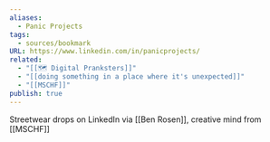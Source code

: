 ```yaml
---
aliases:
  - Panic Projects
tags:
  - sources/bookmark
URL: https://www.linkedin.com/in/panicprojects/
related:
  - "[[🗺️ Digital Pranksters]]"
  - "[[doing something in a place where it's unexpected]]"
  - "[[MSCHF]]"
publish: true
---
```


Streetwear drops on LinkedIn via [[Ben Rosen]], creative mind from [[MSCHF]]